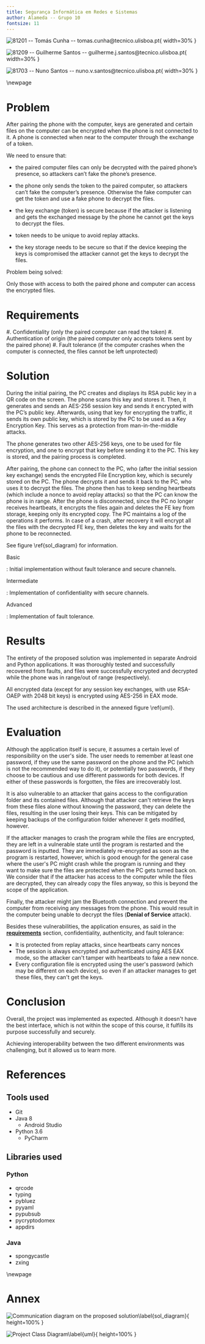 ```yaml
---
title: Segurança Informática em Redes e Sistemas
author: Alameda -- Grupo 10
fontsize: 11
---
```


![81201 -- Tomás Cunha -- tomas.cunha\@tecnico.ulisboa.pt](81201.jpg){ width=30% } 

![81209 -- Guilherme Santos -- guilherme.j.santos\@tecnico.ulisboa.pt](81209.jpg){ width=30% }

![81703 -- Nuno Santos -- nuno.v.santos\@tecnico.ulisboa.pt](81703.jpg){ width=30% }

\newpage

# Problem

After pairing the phone with the computer, keys are generated and certain files on the computer 
can be encrypted when the phone is not connected to it. A phone is connected when near to the 
computer through the exchange of a token.

We need to ensure that:

  * the paired computer files can only be decrypted with the paired phone’s presence, so attackers can’t fake 
    the phone’s presence.

  * the phone only sends the token to the paired computer,
    so attackers can’t fake the computer’s presence. Otherwise the fake computer can get
    the token and use a fake phone to decrypt the files.

  * the key exchange (token) is secure because if the attacker is listening and gets
    the exchanged message by the phone he cannot get the keys to decrypt the files.
  * token needs to be unique to avoid replay attacks.
  * the key storage needs to be secure so that if the device keeping the keys is
    compromised the attacker cannot get the keys to decrypt the files.
 
Problem being solved:

Only those with access to both the paired phone and computer can access the encrypted files.

# Requirements

  #. Confidentiality (only the paired computer can read the token)
  #. Authentication of origin (the paired computer only accepts tokens sent by the paired phone)
  #. Fault tolerance (if the computer crashes when the computer is connected, the files cannot be left unprotected)

# Solution

During the initial pairing, the PC creates and displays its RSA public key in a QR code on the screen.
The phone scans this key and stores it. Then, it generates and sends an AES-256 session key and 
sends it encrypted with the PC’s public key. Afterwards, using that key for encrypting the traffic,
it sends its own public key, which is stored by the PC to be used as a Key Encryption Key.
This serves as a protection from man-in-the-middle attacks.

The phone generates two other AES-256 keys, one to be used for file encryption, and one to encrypt 
that key before sending it to the PC.
This key is stored, and the pairing process is completed.

After pairing, the phone can connect to the PC, who (after the initial session key exchange) sends the
encrypted File Encryption key, which is securely stored on the PC. The phone decrypts it and sends it
back to the PC, who uses it to decrypt the files. The phone then has to keep sending heartbeats (which
include a nonce to avoid replay attacks) so that the PC can know the phone is in range. After the phone
is disconnected, since the PC no longer receives heartbeats, it encrypts the files again and deletes
the FE key from storage, keeping only its encrypted copy. The PC maintains a log of the operations it
performs. In case of a crash, after recovery it will encrypt all the files with the decrypted FE key,
then deletes the key and waits for the phone to be reconnected.

See figure \ref{sol_diagram} for information.
 
Basic

:  Initial implementation without fault tolerance and secure channels.
 
Intermediate

: Implementation of confidentiality with secure channels.
 
Advanced

: Implementation of fault tolerance.

# Results

The entirety of the proposed solution was implemented in separate Android and
Python applications. It was thoroughly tested and successfully recovered from
faults, and files were successfully encrypted and decrypted while the phone was
in range/out of range (respectively).

All encrypted data (except for any session key exchanges, with use RSA-OAEP with
2048 bit keys) is encrypted using AES-256 in EAX mode.

The used architecture is described in the annexed figure \ref{uml}.

# Evaluation

Although the application itself is secure, it assumes a certain level of responsibility
on the user's side. The user needs to remember at least one password, if they use the
same password on the phone and the PC (which is not the recommended way to do it), or
potentially two passwords, if they choose to be cautious and use different passwords for
both devices. If either of these passwords is forgotten, the files are irrecoverably lost.

It is also vulnerable to an attacker that gains access to the configuration folder and its
contained files. Although that attacker can't retrieve the keys from these files alone
without knowing the password, they can delete the files, resulting in the user losing their
keys. This can be mitigated by keeping backups of the configuration folder whenever it gets
modified, however.

If the attacker manages to crash the program while the files are encrypted, they are left in
a vulnerable state until the program is restarted and the password is inputted. They are
immediately re-encrypted as soon as the program is restarted, however, which is good enough
for the general case where the user's PC might crash while the program is running and they
want to make sure the files are protected when the PC gets turned back on. We consider that
if the attacker has access to the computer while the files are decrypted, they can already
copy the files anyway, so this is beyond the scope of the application.

Finally, the attacker might jam the Bluetooth connection and prevent the computer from
receiving any messages from the phone. This would result in the computer being unable
to decrypt the files (**Denial of Service** attack).

Besides these vulnerabilities, the application ensures, as said in the [**requirements**](#requirements)
section, confidentiality, authenticity, and fault tolerance:

   * It is protected from replay attacks, since heartbeats carry nonces
   * The session is always encrypted and
authenticated using AES EAX mode, so the attacker can't tamper with heartbeats to fake a new nonce.
   * Every configuration file is encrypted using the user's password (which may be different on each
device), so even if an attacker manages to get these files, they can't get the keys.

# Conclusion

Overall, the project was implemented as expected. Although it doesn't have the best interface,
which is not within the scope of this course, it fulfills its purpose successfully and securely.

Achieving interoperability between the two different environments was challenging, but it allowed us
to learn more.

# References

## Tools used

  * Git
  * Java 8
     - Android Studio
  * Python 3.6
     - PyCharm

## Libraries used

### Python

   * qrcode
   * typing
   * pybluez
   * pyyaml
   * pypubsub
   * pycryptodomex
   * appdirs

### Java
   * spongycastle
   * zxing

\newpage

# Annex

![Communication diagram on the proposed solution\label{sol_diagram}](Solution_Diagram.png){ height=100% }

![Project Class Diagram\label{uml}](Solution_Diagram.png){ height=100% }

